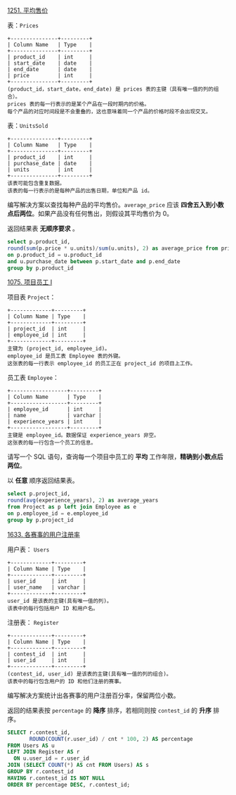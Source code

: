 [1251. 平均售价](https://leetcode.cn/problems/average-selling-price/)

表：`Prices`

```
+---------------+---------+
| Column Name   | Type    |
+---------------+---------+
| product_id    | int     |
| start_date    | date    |
| end_date      | date    |
| price         | int     |
+---------------+---------+
(product_id，start_date，end_date) 是 prices 表的主键（具有唯一值的列的组合）。
prices 表的每一行表示的是某个产品在一段时期内的价格。
每个产品的对应时间段是不会重叠的，这也意味着同一个产品的价格时段不会出现交叉。
```

表：`UnitsSold`

```
+---------------+---------+
| Column Name   | Type    |
+---------------+---------+
| product_id    | int     |
| purchase_date | date    |
| units         | int     |
+---------------+---------+
该表可能包含重复数据。
该表的每一行表示的是每种产品的出售日期，单位和产品 id。
```

编写解决方案以查找每种产品的平均售价。`average_price` 应该 **四舍五入到小数点后两位**。如果产品没有任何售出，则假设其平均售价为 0。

返回结果表 **无顺序要求** 。

```sql
select p.product_id,
round(sum(p.price * u.units)/sum(u.units), 2) as average_price from prices as p inner join UnitsSold as u
on p.product_id = u.product_id 
and u.purchase_date between p.start_date and p.end_date 
group by p.product_id
```



[1075. 项目员工 I](https://leetcode.cn/problems/project-employees-i/)

项目表 `Project`： 

```
+-------------+---------+
| Column Name | Type    |
+-------------+---------+
| project_id  | int     |
| employee_id | int     |
+-------------+---------+
主键为 (project_id, employee_id)。
employee_id 是员工表 Employee 表的外键。
这张表的每一行表示 employee_id 的员工正在 project_id 的项目上工作。
```

员工表 `Employee`：

```
+------------------+---------+
| Column Name      | Type    |
+------------------+---------+
| employee_id      | int     |
| name             | varchar |
| experience_years | int     |
+------------------+---------+
主键是 employee_id。数据保证 experience_years 非空。
这张表的每一行包含一个员工的信息。
```

请写一个 SQL 语句，查询每一个项目中员工的 **平均** 工作年限，**精确到小数点后两位**。

以 **任意** 顺序返回结果表。

```sql
select p.project_id, 
round(avg(experience_years), 2) as average_years  
from Project as p left join Employee as e
on p.employee_id = e.employee_id 
group by p.project_id
```



[1633. 各赛事的用户注册率](https://leetcode.cn/problems/percentage-of-users-attended-a-contest/)

用户表： `Users`

```
+-------------+---------+
| Column Name | Type    |
+-------------+---------+
| user_id     | int     |
| user_name   | varchar |
+-------------+---------+
user_id 是该表的主键(具有唯一值的列)。
该表中的每行包括用户 ID 和用户名。
```

注册表： `Register`

```
+-------------+---------+
| Column Name | Type    |
+-------------+---------+
| contest_id  | int     |
| user_id     | int     |
+-------------+---------+
(contest_id, user_id) 是该表的主键(具有唯一值的列的组合)。
该表中的每行包含用户的 ID 和他们注册的赛事。
```

编写解决方案统计出各赛事的用户注册百分率，保留两位小数。

返回的结果表按 `percentage` 的 **降序** 排序，若相同则按 `contest_id` 的 **升序** 排序。

```sql
SELECT r.contest_id, 
       ROUND(COUNT(r.user_id) / cnt * 100, 2) AS percentage
FROM Users AS u
LEFT JOIN Register AS r 
  ON u.user_id = r.user_id
JOIN (SELECT COUNT(*) AS cnt FROM Users) AS s 
GROUP BY r.contest_id
HAVING r.contest_id IS NOT NULL
ORDER BY percentage DESC, r.contest_id;
```

